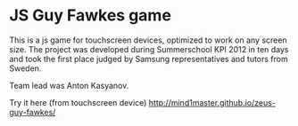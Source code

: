 JS Guy Fawkes game
===============

This is a js game for touchscreen devices, optimized to work on any screen size.
The project was developed during Summerschool KPI 2012 in ten days and took the first place judged by Samsung representatives and tutors from Sweden.

Team lead was Anton Kasyanov.

Try it here (from touchscreen device) http://mind1master.github.io/zeus-guy-fawkes/

